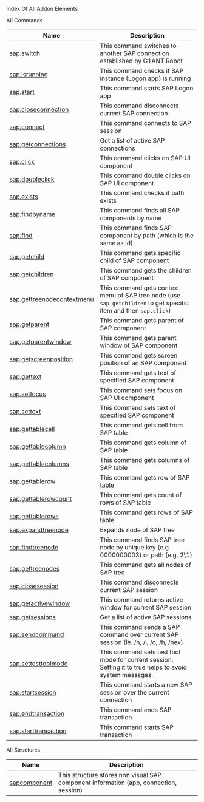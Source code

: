Index Of All Addon Elements


 All Commands

| Name | Description |
| ---- | ----------- |
| [sap.switch](https://manual.g1ant.com/link/G1ANT.Addon.SAP/G1ANT.Addon.SAP/Commands/SAPSwitchCommand.md) | This command switches to another SAP connection established by G1ANT.Robot |
| [sap.isrunning](https://manual.g1ant.com/link/G1ANT.Addon.SAP/G1ANT.Addon.SAP/Commands/Application/SAPIsRunningCommand.md) | This command checks if SAP instance (Logon app) is running |
| [sap.start](https://manual.g1ant.com/link/G1ANT.Addon.SAP/G1ANT.Addon.SAP/Commands/Application/SAPStartCommand.md) | This command starts SAP Logon app |
| [sap.closeconnection](https://manual.g1ant.com/link/G1ANT.Addon.SAP/G1ANT.Addon.SAP/Commands/Connections/SAPCloseConnectionCommand.md) | This command disconnects current SAP connection |
| [sap.connect](https://manual.g1ant.com/link/G1ANT.Addon.SAP/G1ANT.Addon.SAP/Commands/Connections/SAPConnectCommand.md) | This command connects to SAP session |
| [sap.getconnections](https://manual.g1ant.com/link/G1ANT.Addon.SAP/G1ANT.Addon.SAP/Commands/Connections/SAPGetConnectionsCommand.md) | Get a list of active SAP connections |
| [sap.click](https://manual.g1ant.com/link/G1ANT.Addon.SAP/G1ANT.Addon.SAP/Commands/Controls/SAPClickCommand.md) | This command clicks on SAP UI component |
| [sap.doubleclick](https://manual.g1ant.com/link/G1ANT.Addon.SAP/G1ANT.Addon.SAP/Commands/Controls/SAPDoubleClickCommand.md) | This command double clicks on SAP UI component |
| [sap.exists](https://manual.g1ant.com/link/G1ANT.Addon.SAP/G1ANT.Addon.SAP/Commands/Controls/SAPExistsCommand.md) | This command checks if path exists |
| [sap.findbyname](https://manual.g1ant.com/link/G1ANT.Addon.SAP/G1ANT.Addon.SAP/Commands/Controls/SAPFindByNameCommand.md) | This command finds all SAP components by name |
| [sap.find](https://manual.g1ant.com/link/G1ANT.Addon.SAP/G1ANT.Addon.SAP/Commands/Controls/SAPFindCommand.md) | This command finds SAP component by path (which is the same as id) |
| [sap.getchild](https://manual.g1ant.com/link/G1ANT.Addon.SAP/G1ANT.Addon.SAP/Commands/Controls/SAPGetChildCommand.md) | This command gets specific child of SAP component |
| [sap.getchildren](https://manual.g1ant.com/link/G1ANT.Addon.SAP/G1ANT.Addon.SAP/Commands/Controls/SAPGetChildrenCommand.md) | This command gets the children of SAP component |
| [sap.gettreenodecontextmenu](https://manual.g1ant.com/link/G1ANT.Addon.SAP/G1ANT.Addon.SAP/Commands/Controls/SAPGetContextMenuCommand.md) | This command gets context menu of SAP tree node (use `sap.getchildren` to get specific item and then `sap.click`) |
| [sap.getparent](https://manual.g1ant.com/link/G1ANT.Addon.SAP/G1ANT.Addon.SAP/Commands/Controls/SAPGetParentCommand.md) | This command gets parent of SAP component |
| [sap.getparentwindow](https://manual.g1ant.com/link/G1ANT.Addon.SAP/G1ANT.Addon.SAP/Commands/Controls/SAPGetParentWindowCommand.md) | This command gets parent window of SAP component |
| [sap.getscreenposition](https://manual.g1ant.com/link/G1ANT.Addon.SAP/G1ANT.Addon.SAP/Commands/Controls/SAPGetScreenPositionCommand.md) | This command gets screen position of an SAP component |
| [sap.gettext](https://manual.g1ant.com/link/G1ANT.Addon.SAP/G1ANT.Addon.SAP/Commands/Controls/SAPGetTextCommand.md) | This command gets text of specified SAP component |
| [sap.setfocus](https://manual.g1ant.com/link/G1ANT.Addon.SAP/G1ANT.Addon.SAP/Commands/Controls/SAPSetFocusCommand.md) | This command sets focus on SAP UI component |
| [sap.settext](https://manual.g1ant.com/link/G1ANT.Addon.SAP/G1ANT.Addon.SAP/Commands/Controls/SAPSetTextCommand.md) | This command sets text of specified SAP component |
| [sap.gettablecell](https://manual.g1ant.com/link/G1ANT.Addon.SAP/G1ANT.Addon.SAP/Commands/Controls/Tables/SAPGetTableCellCommand.md) | This command gets cell from SAP table |
| [sap.gettablecolumn](https://manual.g1ant.com/link/G1ANT.Addon.SAP/G1ANT.Addon.SAP/Commands/Controls/Tables/SAPGetTableColumnCommand.md) | This command gets column of SAP table |
| [sap.gettablecolumns](https://manual.g1ant.com/link/G1ANT.Addon.SAP/G1ANT.Addon.SAP/Commands/Controls/Tables/SAPGetTableColumnsCommand.md) | This command gets columns of SAP table |
| [sap.gettablerow](https://manual.g1ant.com/link/G1ANT.Addon.SAP/G1ANT.Addon.SAP/Commands/Controls/Tables/SAPGetTableRowCommand.md) | This command gets row of SAP table |
| [sap.gettablerowcount](https://manual.g1ant.com/link/G1ANT.Addon.SAP/G1ANT.Addon.SAP/Commands/Controls/Tables/SAPGetTableRowCountCommand.md) | This command gets count of rows of SAP table |
| [sap.gettablerows](https://manual.g1ant.com/link/G1ANT.Addon.SAP/G1ANT.Addon.SAP/Commands/Controls/Tables/SAPGetTableRowsCommand.md) | This command gets rows of SAP table |
| [sap.expandtreenode](https://manual.g1ant.com/link/G1ANT.Addon.SAP/G1ANT.Addon.SAP/Commands/Controls/Trees/SAPExpandTreeNodeCommand.md) | Expands node of SAP tree |
| [sap.findtreenode](https://manual.g1ant.com/link/G1ANT.Addon.SAP/G1ANT.Addon.SAP/Commands/Controls/Trees/SAPFindTreeNodeCommand.md) | This command finds SAP tree node by unique key (e.g. 0000000003) or path (e.g. 2\\1) |
| [sap.gettreenodes](https://manual.g1ant.com/link/G1ANT.Addon.SAP/G1ANT.Addon.SAP/Commands/Controls/Trees/SAPGetTreeNodesCommand.md) | This command gets all nodes of SAP tree |
| [sap.closesession](https://manual.g1ant.com/link/G1ANT.Addon.SAP/G1ANT.Addon.SAP/Commands/Sessions/SAPCloseSessionCommand.md) | This command disconnects current SAP session |
| [sap.getactivewindow](https://manual.g1ant.com/link/G1ANT.Addon.SAP/G1ANT.Addon.SAP/Commands/Sessions/SAPGetActiveWindowCommand.md) | This command returns active window for current SAP session |
| [sap.getsessions](https://manual.g1ant.com/link/G1ANT.Addon.SAP/G1ANT.Addon.SAP/Commands/Sessions/SAPGetSessionsCommand.md) | Get a list of active SAP sessions |
| [sap.sendcommand](https://manual.g1ant.com/link/G1ANT.Addon.SAP/G1ANT.Addon.SAP/Commands/Sessions/SAPSendCommandCommand.md) | This command sends a SAP command over current SAP session (ie. /n, /i, /o, /h, /nex) |
| [sap.settesttoolmode](https://manual.g1ant.com/link/G1ANT.Addon.SAP/G1ANT.Addon.SAP/Commands/Sessions/SAPSetTestToolCommand.md) | This command sets test tool mode for current session. Setting it to true helps to avoid system messages. |
| [sap.startsession](https://manual.g1ant.com/link/G1ANT.Addon.SAP/G1ANT.Addon.SAP/Commands/Sessions/SAPStartSessionCommand.md) | This command starts a new SAP session over the current connection |
| [sap.endtransaction](https://manual.g1ant.com/link/G1ANT.Addon.SAP/G1ANT.Addon.SAP/Commands/Transactions/SAPEndTransactionCommand.md) | This command ends SAP transaction |
| [sap.starttransaction](https://manual.g1ant.com/link/G1ANT.Addon.SAP/G1ANT.Addon.SAP/Commands/Transactions/SAPStartTransactionCommand.md) | This command starts SAP transaction |

 All Structures

| Name | Description |
| ---- | ----------- |
| [sapcomponent](https://manual.g1ant.com/link/G1ANT.Addon.SAP/G1ANT.Addon.SAP/Structures/SAPComponentStructure.md) | This structure stores non visual SAP component information (app, connection, session) |
